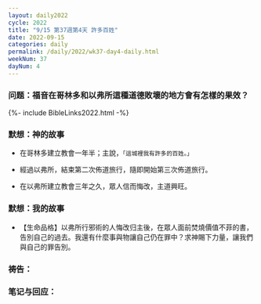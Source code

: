 ```yaml
---
layout: daily2022
cycle: 2022
title: "9/15 第37週第4天 許多百姓"
date: 2022-09-15
categories: daily
permalink: /daily/2022/wk37-day4-daily.html
weekNum: 37
dayNum: 4
---
```


### 问题：福音在哥林多和以弗所這種道德敗壞的地方會有怎樣的果效？

{%- include BibleLinks2022.html -%}

### 默想：神的故事 
+ 在哥林多建立教會一年半；主說，`「這城裡我有許多的百姓。」`

+ 經過以弗所，結束第二次佈道旅行，隨即開始第三次佈道旅行。

+ 在以弗所建立教會三年之久，眾人信而悔改，主道興旺。

### 默想：我的故事
+ 【生命品格】以弗所行邪術的人悔改归主後，在眾人面前焚燒價值不菲的書，告別自己的過去。我還有什麼事與物讓自己仍在罪中？求神賜下力量，讓我們與自己的罪告別。

### 祷告：

### 笔记与回应：
